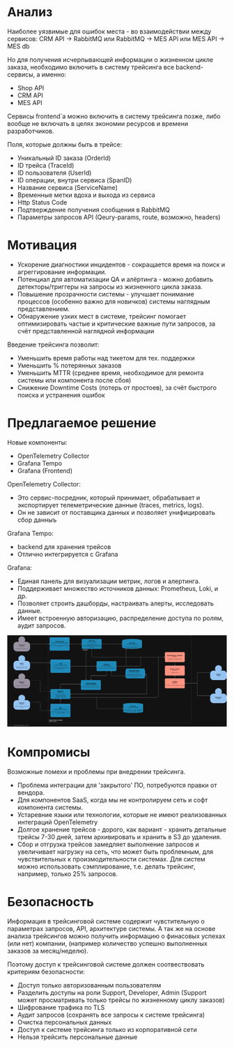# Анализ 

Наиболее уязвимые для ошибок места - во взаимодействии между сервисов:
CRM API -> RabbitMQ
или 
RabbitMQ -> MES APi
или 
MES API -> MES db

Но для получения исчерпывающей информации о жизненном цикле заказа, необходимо включить в систему трейсинга все backend-сервисы, а именно:
- Shop API
- CRM API
- MES API 

Сервисы frontend`а можно включить в систему трейсинга позже, либо вообще не включать в целях экономии ресурсов и времени разработчиков.

Поля, которые должны быть в трейсе:
- Уникальный ID заказа (OrderId)
- ID трейса (TraceId)
- ID пользователя (UserId)
- ID операции, внутри сервиса (SpanID)
- Название сервиса (ServiceName)
- Временные метки вдоха и выхода из сервиса 
- Http Status Code
- Подтверждение получения сообщения в RabbitMQ
- Параметры запросов API (Qeury-params, route, возможно, headers) 

# Мотивация 
- Ускорение диагностики инцидентов - сокращается время на поиск и агреггирование информации.
- Потенциал для автоматизации QA и алёртинга - можно добавить детекторы/триггеры на запросы из жизненного цикла заказа.
- Повышение прозрачности системы - улучшает понимание процессов (особенно важно для новичков) системы наглядным представлением.
- Обнаружение узких мест в системе, трейсинг помогает оптимизировать частые и критические важные пути запросов, за счёт представленной наглядной информации

Введение трейсинга позволит:
- Уменьшить время работы над тикетом для тех. поддержки
- Уменьшить % потерянных заказов
- Уменьшить MTTR (среднее время, необходимое для ремонта системы или компонента после сбоя)
- Снижение Downtime Costs (потерь от простоев), за счёт быстрого поиска и устранения ошибок

# Предлагаемое решение

Новые компоненты:
- OpenTelemetry Collector
- Grafana Tempo
- Grafana (Frontend)

OpenTelemetry Collector: 
- Это сервис-посредник, который принимает, обрабатывает и экспортирует телеметрические данные (traces, metrics, logs). 
- Он не зависит от поставщика данных и позволяет унифицировать сбор данныъ

Grafana Tempo:
- backend для хранения трейсов
- Отлично интегрируется с Grafana

Grafana:
- Единая панель для визуализации метрик, логов и алертинга.
- Поддерживает множество источников данных: Prometheus, Loki, и др.
- Позволяет строить дашборды, настраивать алерты, исследовать данные.
- Имеет встроенную авторизацию, распределение доступа по ролям, аудит запросов.

![Предлагаемое решение](tracing_update.png)

# Компромисы

Возможные помехи и проблемы при внедрении трейсинга. 
- Проблема интеграции для 'закрытого' ПО, потребуются правки от вендора.
- Для компонентов SaaS, когда мы не контролируем сеть и софт компонента системы.
- Устаревние языки или технологии, которые не имеют реализованных интеграций OpenTelemetry
- Долгое хранение трейсов - дорого, как вариант - хранить детальные трейсы 7-30 дней, затем архивировать и хранить в S3 до удаления.
- Сбор и отгрузка трейсов замедляет выполнение запросов и увеличивает нагрузку на сеть, что может быть проблемным, для чувствительных к произмодительности системах. Для систем можно использовать сэмплирование, т.е. делать трейсинг, например, только 25% запросов. 

# Безопасность 
Информация в трейсинговой системе содержит чувстительную о параметрах запросов, API, архитектуре системы. 
А так же на основе анализа трейсингов можно получить информацию о финасовых успехах (или нет) компании, (например количество успешно выполненных заказов за месяц/неделю).

Поэтому доступ к трейсинговой системе должен соотвествовать критериям безопасности:
- Доступ только авторизованным пользователям
- Разделить доступы на роли Support, Developer, Admin (Support может просматривать только трейсы по жизненному циклу заказов)
- Шифрование трафика по TLS
- Аудит запросов (сохранять все запросы к системе трейсинга)
- Очистка персональных данных
- Доступ к системе трейсинга только из корпоративной сети
- Нельзя трейсить персональные данные